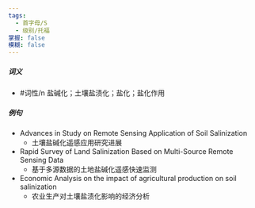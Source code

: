 ```yaml
---
tags:
  - 首字母/S
  - 级别/托福
掌握: false
模糊: false
---
```

##### 词义
- #词性/n  盐碱化；土壤盐渍化；盐化；盐化作用
##### 例句
- Advances in Study on Remote Sensing Application of Soil Salinization
	- 土壤盐碱化遥感应用研究进展
- Rapid Survey of Land Salinization Based on Multi-Source Remote Sensing Data
	- 基于多源数据的土地盐碱化遥感快速监测
- Economic Analysis on the impact of agricultural production on soil salinization
	- 农业生产对土壤盐渍化影响的经济分析
